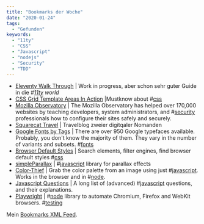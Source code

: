 ```yaml
---
title: "Bookmarks der Woche"
date: "2020-01-24"
tags:
  - "Gefunden"
keywords:
  - "11ty"
  - "CSS"
  - "Javascript"
  - "nodejs"
  - "Security"
  - "TDD"
---
```


- [Eleventy Walk Through](https://rphunt.github.io/eleventy-walkthrough/) | Work in progress, aber schon sehr guter Guide in die #_[11ty](https://couchblog.de/blog/tag/11ty/) world_
- [CSS Grid Template Areas In Action](https://ishadeed.com/article/grid-area/) |Mustknow about #[css](https://couchblog.de/blog/tag/css/)
- [Mozilla Observatory](https://observatory.mozilla.org/) | The Mozilla Observatory has helped over 170,000 websites by teaching developers, system administrators, and #[security](https://couchblog.de/blog/tag/security/) professionals how to configure their sites safely and securely.
- [Squarecat Travel](https://travel.squarecat.io/) | Travelblog zweier digitqaler Nomanden
- [Google Fonts by Tags](https://goofonts.com/) | There are over 950 Google typefaces available. Probably, you don't know the majority of them. They vary in the number of variants and subsets. #[fonts](https://couchblog.de/blog/tag/fonts/)
- [Browser Default Styles](https://browserdefaultstyles.com/) | Search elements, filter engines, find browser default styles #[css](https://couchblog.de/blog/tag/css/)
- [simpleParallax](https://simpleparallax.com/) | #[javascript](https://couchblog.de/blog/tag/javascript/) library for parallax effects
- [Color-Thief](https://github.com/lokesh/color-thief) | Grab the color palette from an image using just #[javascript](https://couchblog.de/blog/tag/javascript/). Works in the browser and in #[node](https://couchblog.de/blog/tag/node/).
- [Javascript Questions](https://github.com/lydiahallie/javascript-questions) | A long list of (advanced) #[javascript](https://couchblog.de/blog/tag/javascript/) questions, and their explanations.
- [Playwright](https://github.com/microsoft/playwright) | #[node](https://couchblog.de/blog/tag/node/) library to automate Chromium, Firefox and WebKit browsers. #[testing](https://couchblog.de/blog/tag/testing/)

Mein [Bookmarks XML Feed](http://feeds.pinboard.in/rss/secret:b4bff9d2b5d24cf26466/u:nicobruenjes/).
